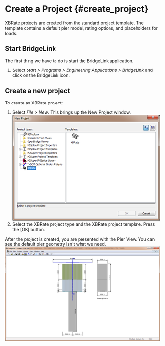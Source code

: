 Create a Project {#create_project}
======================================
XBRate projects are created from the standard project template. The template contains a default pier model, rating options, and placeholders for loads.


## Start BridgeLink

The first thing we have to do is start the BridgeLink application.
1. Select *Start > Programs > Engineering Applications > BridgeLink* and click on the BridgeLink icon.


## Create a new project
To create an XBRate project:
1. Select *File > New*. This brings up the New Project window. ![](NewProject.png)
2. Select the XBRate project type and the XBRate project template. Press the [OK] button.


After the project is created, you are presented with the Pier View. You can see the default pier geometry isn't what we need.
![](DefaultProject.png)








